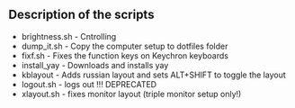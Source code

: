 ## Description of the scripts

- brightness.sh - Cntrolling
- dump_it.sh - Copy the computer setup to dotfiles folder
- fixf.sh - Fixes the function keys on Keychron keyboards
- install_yay - Downloads and installs yay
- kblayout - Adds russian layout and sets ALT+SHIFT to toggle the layout
- logout.sh - logs out !!! DEPRECATED
- xlayout.sh - fixes monitor layout (triple monitor setup only!)
